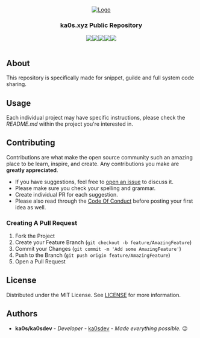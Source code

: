 <br/>
<p align="center">
  <a href="https://github.com/ka0sdev/Public">
    <img src="https://i.imgur.com/9JYAyTO.png" alt="Logo">
  </a>

  <h3 align="center">ka0s.xyz Public Repository</h3>

</p>
<center>
<img src="https://img.shields.io/github/contributors/ka0sdev/Public?color=dark-green"><img src="https://img.shields.io/github/forks/ka0sdev/Public?style=social"><img src="https://img.shields.io/github/stars/ka0sdev/Public?style=social"><img src="https://img.shields.io/github/issues/ka0sdev/Public"><img src="https://img.shields.io/github/license/ka0sdev/Public">

</center>
<br />

## About

This repository is specifically made for snippet, guilde and full system code sharing. 

## Usage

Each individual project may have specific instructions, please check the *README.md* within the project you're interested in.

## Contributing

Contributions are what make the open source community such an amazing place to be learn, inspire, and create. Any contributions you make are **greatly appreciated**.
* If you have suggestions, feel free to [open an issue](https://github.com/ka0sdev/Public/issues/new) to discuss it.
* Please make sure you check your spelling and grammar.
* Create individual PR for each suggestion.
* Please also read through the [Code Of Conduct](https://github.com/ka0sdev/Public/blob/main/CODE_OF_CONDUCT.md) before posting your first idea as well.

### Creating A Pull Request

1. Fork the Project
2. Create your Feature Branch (`git checkout -b feature/AmazingFeature`)
3. Commit your Changes (`git commit -m 'Add some AmazingFeature'`)
4. Push to the Branch (`git push origin feature/AmazingFeature`)
5. Open a Pull Request

## License

Distributed under the MIT License. See [LICENSE](https://github.com/ka0sdev/Public/blob/Production/LICENSE.md) for more information.

## Authors

* **ka0s/ka0sdev** - *Developer* - [ka0sdev](https://github.com/ka0sdev/) - *Made everything possible.* 😉